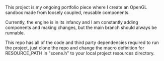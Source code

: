 <p>This project is my ongoing portfolio piece where I create an OpenGL sandbox made from loosely coupled, reusable components.</p>
<p>Currently, the engine is in its infancy and I am constantly adding components and making changes, but the main branch should always be runnable.</p>
<p>This repo has all of the code and third party dependencies required to run the project, just clone the repo and change the macro definition for RESOURCE_PATH in "scene.h" to your local project resources directory.</p>
